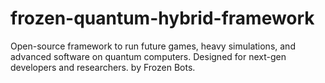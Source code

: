 # frozen-quantum-hybrid-framework
Open-source framework to run future games, heavy simulations, and advanced software on quantum computers. Designed for next-gen developers and researchers. by Frozen Bots.
